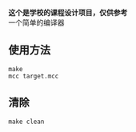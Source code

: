 **这个是学校的课程设计项目，仅供参考**<br>
一个简单的编译器

## 使用方法
````
make
mcc target.mcc
````

## 清除
````
make clean
````